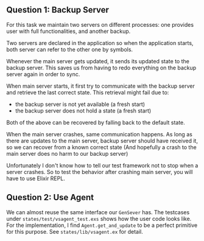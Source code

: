 ## Question 1: Backup Server

For this task we maintain two servers on different processes:
one provides user with full functionalities, and another backup.

Two servers are declared in the application so when the application starts,
both server can refer to the other one by symbols.

Whenever the main server gets updated, it sends its updated state to the backup server.
This saves us from having to redo everything on the backup server again in order to sync.

When main server starts, it first try to communicate with the backup server and retrieve
the last correct state.
This retrieval might fail due to:

- the backup server is not yet available (a fresh start)
- the backup server does not hold a state (a fresh start)

Both of the above can be recovered by falling back to the default state.

When the main server crashes, same communication happens. As long as there are updates
to the main server, backup server should have received it, so we can recover
from a known correct state
(And hopefully a crash to the main server does no harm to our backup server)

Unfortunately I don't know how to tell our test framework not to stop when a server crashes.
So to test the behavior after crashing main server, you will have to use Elixir REPL.

## Question 2: Use Agent

We can almost reuse the same interface our `GenSever` has.
The testcases under `states/test/vsagent_test.exs` shows how the user code looks like.
For the implementation, I find `Agent.get_and_update` to be a perfect primitive for this purpose.
See `states/lib/vsagent.ex` for detail.

